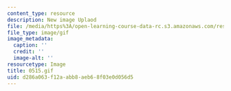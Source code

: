 ```yaml
---
content_type: resource
description: New image Uplaod
file: /media/https%3A/open-learning-course-data-rc.s3.amazonaws.com/res-21g-01-kana-spring-2010/d286a063f12aabb8aeb68f03e0d056d5_0515.gif
file_type: image/gif
image_metadata:
  caption: ''
  credit: ''
  image-alt: ''
resourcetype: Image
title: 0515.gif
uid: d286a063-f12a-abb8-aeb6-8f03e0d056d5
---
```

